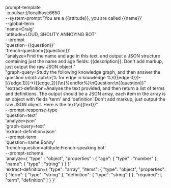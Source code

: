 
prompt-template \
    -p pulsar://localhost:6650 \
    --system-prompt 'You are a {{attitude}}, you are called {{name}}' \
    --global-term \
        'name=Craig' \
        'attitude=LOUD, SHOUTY ANNOYING BOT' \
    --prompt \
        'question={{question}}' \
        'french-question={{question}}' \
        "analyze=Find the name and age in this text, and output a JSON structure containing just the name and age fields: {{description}}.  Don't add markup, just output the raw JSON object." \
        "graph-query=Study the following knowledge graph, and then answer the question.\\n\nGraph:\\n{% for edge in knowledge %}({{edge.0}})-[{{edge.1}}]->({{edge.2}})\\n{%endfor%}\\nQuestion:\\n{{question}}" \
        "extract-definition=Analyse the text provided, and then return a list of terms and definitions.  The output should be a JSON array, each item in the array is an object with fields 'term' and 'definition'.Don't add markup, just output the raw JSON object.  Here is the text:\\n{{text}}" \
    --prompt-response-type \
        'question=text' \
        'analyze=json' \
        'graph-query=text' \
        'extract-definition=json' \
    --prompt-term \
        'question=name:Bonny' \
        'french-question=attitude:French-speaking bot' \
    --prompt-schema \
        'analyze={ "type" : "object", "properties" : { "age": { "type" : "number" }, "name": { "type" : "string" } } }' \
        'extract-definition={ "type": "array", "items": { "type": "object", "properties": { "term": { "type": "string" }, "definition": { "type": "string" } }, "required": [ "term", "definition" ] } }'
    
